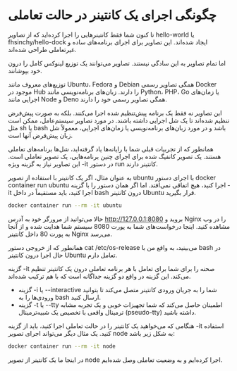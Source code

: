 # چگونگی اجرای یک کانتینر در حالت تعاملی

تا کنون شما فقط کانتینرهایی را اجرا کرده‌اید که از تصاویر hello-world یا fhsinchy/hello-dock ایجاد شده‌اند. این تصاویر برای اجرای برنامه‌های ساده و غیرتعاملی طراحی شده‌اند.

اما تمام تصاویر به این سادگی نیستند. تصاویر می‌توانند یک توزیع لینوکس کامل را درون خود بپوشانند.

توزیع‌های معروف مانند Ubuntu، Fedora و Debian همگی تصاویر رسمی Docker موجود در Hub را دارند. زبان‌های برنامه‌نویسی مانند Python، PHP، Go یا زمان‌های اجرایی مانند Node و Deno همگی تصاویر رسمی خود را دارند.

این تصاویر نه فقط یک برنامه پیش‌تنظیم شده اجرا می‌کنند. بلکه به صورت پیش‌فرض تنظیم شده‌اند تا یک شل اجرایی داشته باشند. در مورد تصاویر سیستم‌عامل، ممکن است مثل sh یا bash باشد و در مورد زبان‌های برنامه‌نویسی یا زمان‌های اجرایی، معمولاً شل زبان پیش‌فرض آنها است.

همانطور که از تجربیات قبلی شما با رایانه‌ها یاد گرفته‌اید، شل‌ها برنامه‌های تعاملی هستند. یک تصویر کانفیگ شده برای اجرای چنین برنامه‌هایی، یک تصویر تعاملی است. این تصاویر نیاز به گزینه ویژه -it در دستور run کانتینر دارند.

به عنوان مثال، اگر یک کانتینر با استفاده از تصویر ubuntu با اجرای دستور docker container run ubuntu اجرا کنید، هیچ اتفاقی نمی‌افتد. اما اگر همان دستور را با گزینه -it اجرا کنید، باید مستقیماً در داخل bash درون کانتینر Ubuntu قرار بگیرید.

```bash
docker container run --rm -it ubuntu
```

حالا می‌توانید از مرورگر خود به آدرس http://127.0.0.1:8080 بروید و Nginx را در وب مشاهده کنید. اینجا درخواست‌های شما به پورت 8080 سیستم شما هدایت شده و از آنجا به پورت 80 داخل کانتینر Nginx می‌رسد.



همانطور که از خروجی دستور cat /etc/os-release می‌بینید، به واقع من با bash در حال اجرا درون کانتینر Ubuntu تعامل دارم.

گزینه -it صحنه را برای شما برای تعامل با هر برنامه تعاملی درون یک کانتینر تنظیم می‌کند. این گزینه در واقع دو گزینه جداگانه است که با هم ترکیب شده‌اند.

- گزینه -i یا --interactive شما را به جریان ورودی کانتینر متصل می‌کند تا بتوانید ورودی‌ها را به bash ارسال کنید.
- گزینه -t یا --tty اطمینان حاصل می‌کند که شما تجهیزات خوبی و یک تجربه مشابه ترمینال واقعی با تخصیص یک شبیه‌ترمینال (pseudo-tty) داشته باشید.

هنگامی که می‌خواهید یک کانتینر را در حالت تعاملی اجرا کنید، باید از گزینه -it استفاده کنید. یک مثال دیگر می‌تواند اجرای تصویر node به شکل زیر باشد:

```bash
docker container run --rm -it node
```

در اینجا ما یک کانتینر از تصویر node اجرا کرده‌ایم و به وضعیت تعاملی وصل شده‌ایم.
